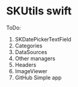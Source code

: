 # SKUtils swift

ToDo:

1. SKDatePickerTextField
2. Categories
3. DataSources
4. Other managers
5. Headers
6. ImageViewer
7. GitHub Simple app
